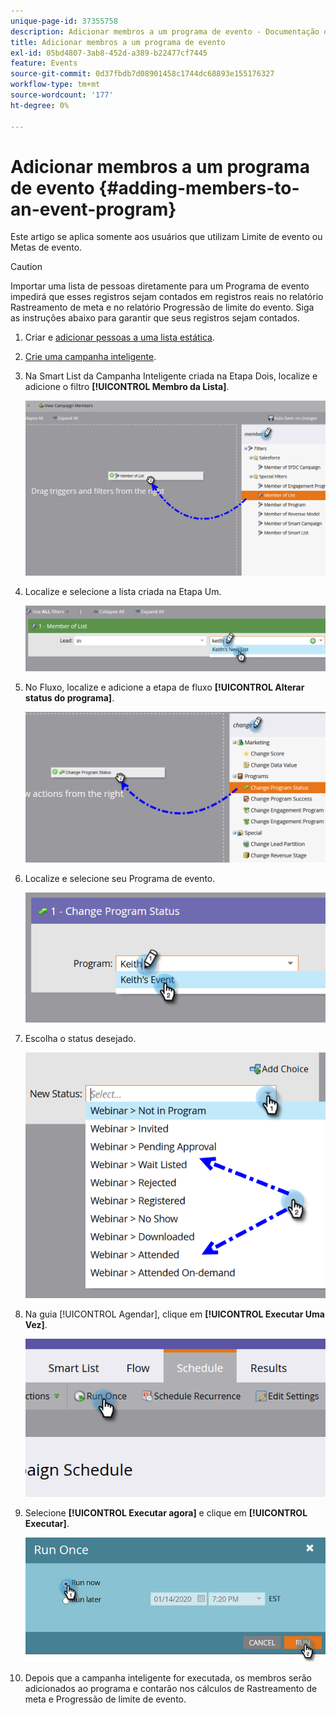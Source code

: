 ```yaml
---
unique-page-id: 37355758
description: Adicionar membros a um programa de evento - Documentação do Marketo - Documentação do produto
title: Adicionar membros a um programa de evento
exl-id: 05bd4807-3ab8-452d-a389-b22477cf7445
feature: Events
source-git-commit: 0d37fbdb7d08901458c1744dc68893e155176327
workflow-type: tm+mt
source-wordcount: '177'
ht-degree: 0%

---
```


# Adicionar membros a um programa de evento {#adding-members-to-an-event-program}

Este artigo se aplica somente aos usuários que utilizam Limite de evento ou Metas de evento.

>[!CAUTION]
>
>Importar uma lista de pessoas diretamente para um Programa de evento impedirá que esses registros sejam contados em registros reais no relatório Rastreamento de meta e no relatório Progressão de limite do evento. Siga as instruções abaixo para garantir que seus registros sejam contados.

1. Criar e [adicionar pessoas a uma lista estática](/help/marketo/product-docs/core-marketo-concepts/smart-lists-and-static-lists/static-lists/create-a-static-list.md).

1. [Crie uma campanha inteligente](/help/marketo/product-docs/core-marketo-concepts/smart-campaigns/creating-a-smart-campaign/create-a-new-smart-campaign.md).

1. Na Smart List da Campanha Inteligente criada na Etapa Dois, localize e adicione o filtro **[!UICONTROL Membro da Lista]**.

   ![](assets/three.png)

1. Localize e selecione a lista criada na Etapa Um.

   ![](assets/four.png)

1. No Fluxo, localize e adicione a etapa de fluxo **[!UICONTROL Alterar status do programa]**.

   ![](assets/five.png)

1. Localize e selecione seu Programa de evento.

   ![](assets/six.png)

1. Escolha o status desejado.

   ![](assets/seven.png)

1. Na guia [!UICONTROL Agendar], clique em **[!UICONTROL Executar Uma Vez]**.

   ![](assets/eight.png)

1. Selecione **[!UICONTROL Executar agora]** e clique em **[!UICONTROL Executar]**.

   ![](assets/nine.png)

1. Depois que a campanha inteligente for executada, os membros serão adicionados ao programa e contarão nos cálculos de Rastreamento de meta e Progressão de limite de evento.
